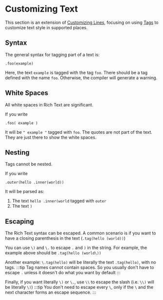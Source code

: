 # Customizing Text
This section is an extension of [Customizing Lines](./customizing-lines.md),
focusing on using [Tags](./config/tags.md) to customize text style in supported places.

## Syntax
The general syntax for tagging part of a text is:
```
.foo(example)
```
Here, the text `example` is tagged with the tag `foo`.
There should be a tag defined with the name `foo`. Otherwise, the compiler will generate a warning.

## White Spaces
All white spaces in Rich Text are significant.

If you write
```
.foo( example )
```
It will be `" example "` tagged with `foo`. The quotes are not part of the text. They are just there to show the white spaces.

## Nesting
Tags cannot be nested.

If you write
```
.outer(hello .inner(world))
```

It will be parsed as:
1. The text `hello .inner(world` tagged with `outer`
2. The text `)`

## Escaping
The Rich Text syntax can be escaped. 
A common scenario is if you want to have a closing parenthesis in the text (`.tag(hello (world))`)

You can use `\)` and `\.` to escape `.` and `)` in the string.
For example, the example above should be `.tag(hello (world\))`

Another example: `\.tag(hello)` will be literally the text `.tag(hello)`, with no tags.
:::tip
Tag names cannot contain spaces. So you usually don't have to escape `.` unless it doesn't do what you want by default
:::

Finally, if you want literally `\)` or `\.`, use `\\` to escape the slash (i.e. `\\)` will be literally `\)`)
:::tip
You don't need to escape every `\`, only if the `\` and the next character forms an escape sequence.
:::
